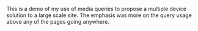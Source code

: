 This is a demo of my use of media queries to propose a multiple device solution to a large scale site. The emphasis was more on the query usage above any of the pages going anywhere.
